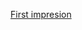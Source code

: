 [First impresion](https://github.com/ThaliciusWaltari/english-for-designers/blob/main/first-impresion.md)
